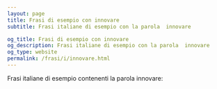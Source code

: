 ```yaml
---
layout: page
title: Frasi di esempio con innovare 
subtitle: Frasi italiane di esempio con la parola  innovare

og_title: Frasi di esempio con innovare 
og_description: Frasi italiane di esempio con la parola  innovare
og_type: website
permalink: /frasi/i/innovare.html
---
```


Frasi italiane di esempio contenenti la parola innovare:


